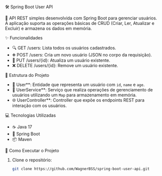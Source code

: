 🛠️ Spring Boot User API

🚀 API REST simples desenvolvida com Spring Boot para gerenciar usuários. A aplicação suporta as operações básicas de CRUD (Criar, Ler, Atualizar e Excluir) e armazena os dados em memória.

✨ Funcionalidades

- 🔍 GET /users: Lista todos os usuários cadastrados.
- ➕ POST /users: Cria um novo usuário (JSON no corpo da requisição).
- 📝 PUT /users/{id}: Atualiza um usuário existente.
- ❌ DELETE /users/{id}: Remove um usuário existente.

📂 Estrutura do Projeto

- 📄 User**: Entidade que representa um usuário com `id`, `name` e `age`.
- 🔧 UserService**: Serviço que realiza operações de gerenciamento de usuários utilizando um `Map` para armazenamento em memória.
- 🌐 UserController**: Controller que expõe os endpoints REST para interação com os usuários.

💻 Tecnologias Utilizadas

- ☕ Java 17
- 🌱 Spring Boot
- 📦 Maven

🚀 Como Executar o Projeto

1. Clone o repositório:
   ```bash
   git clone https://github.com/WagnerBSS/spring-boot-user-api.git

